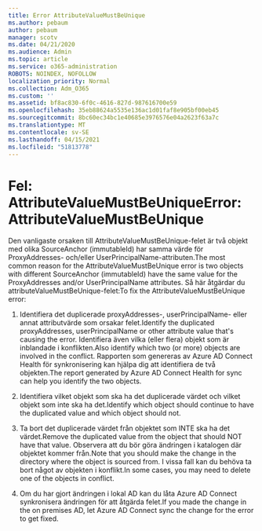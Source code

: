 ```yaml
---
title: Error AttributeValueMustBeUnique
ms.author: pebaum
author: pebaum
manager: scotv
ms.date: 04/21/2020
ms.audience: Admin
ms.topic: article
ms.service: o365-administration
ROBOTS: NOINDEX, NOFOLLOW
localization_priority: Normal
ms.collection: Adm_O365
ms.custom: ''
ms.assetid: bf8ac830-6f0c-4616-827d-987616700e59
ms.openlocfilehash: 35eb88624a5535e136ac1d01faf8e905bf00eb45
ms.sourcegitcommit: 8bc60ec34bc1e40685e3976576e04a2623f63a7c
ms.translationtype: MT
ms.contentlocale: sv-SE
ms.lasthandoff: 04/15/2021
ms.locfileid: "51813778"
---
```

# <a name="error-attributevaluemustbeunique"></a><span data-ttu-id="9fc45-102">Fel: AttributeValueMustBeUnique</span><span class="sxs-lookup"><span data-stu-id="9fc45-102">Error: AttributeValueMustBeUnique</span></span>

<span data-ttu-id="9fc45-103">Den vanligaste orsaken till AttributeValueMustBeUnique-felet är två objekt med olika SourceAnchor (immutableId) har samma värde för ProxyAddresses- och/eller UserPrincipalName-attributen.</span><span class="sxs-lookup"><span data-stu-id="9fc45-103">The most common reason for the AttributeValueMustBeUnique error is two objects with different SourceAnchor (immutableId) have the same value for the ProxyAddresses and/or UserPrincipalName attributes.</span></span> <span data-ttu-id="9fc45-104">Så här åtgärdar du attributeValueMustBeUnique-felet:</span><span class="sxs-lookup"><span data-stu-id="9fc45-104">To fix the AttributeValueMustBeUnique error:</span></span>
  
1. <span data-ttu-id="9fc45-105">Identifiera det duplicerade proxyAddresses-, userPrincipalName- eller annat attributvärde som orsakar felet.</span><span class="sxs-lookup"><span data-stu-id="9fc45-105">Identify the duplicated proxyAddresses, userPrincipalName or other attribute value that's causing the error.</span></span> <span data-ttu-id="9fc45-106">Identifiera även vilka (eller flera) objekt som är inblandade i konflikten.</span><span class="sxs-lookup"><span data-stu-id="9fc45-106">Also identify which two (or more) objects are involved in the conflict.</span></span> <span data-ttu-id="9fc45-107">Rapporten som genereras av Azure AD Connect Health för synkronisering kan hjälpa dig att identifiera de två objekten.</span><span class="sxs-lookup"><span data-stu-id="9fc45-107">The report generated by Azure AD Connect Health for sync can help you identify the two objects.</span></span>
    
2. <span data-ttu-id="9fc45-108">Identifiera vilket objekt som ska ha det duplicerade värdet och vilket objekt som inte ska ha det.</span><span class="sxs-lookup"><span data-stu-id="9fc45-108">Identify which object should continue to have the duplicated value and which object should not.</span></span>
    
3. <span data-ttu-id="9fc45-109">Ta bort det duplicerade värdet från objektet som INTE ska ha det värdet.</span><span class="sxs-lookup"><span data-stu-id="9fc45-109">Remove the duplicated value from the object that should NOT have that value.</span></span> <span data-ttu-id="9fc45-110">Observera att du bör göra ändringen i katalogen där objektet kommer från.</span><span class="sxs-lookup"><span data-stu-id="9fc45-110">Note that you should make the change in the directory where the object is sourced from.</span></span> <span data-ttu-id="9fc45-111">I vissa fall kan du behöva ta bort något av objekten i konflikt.</span><span class="sxs-lookup"><span data-stu-id="9fc45-111">In some cases, you may need to delete one of the objects in conflict.</span></span>
    
4. <span data-ttu-id="9fc45-112">Om du har gjort ändringen i lokal AD kan du låta Azure AD Connect synkronisera ändringen för att åtgärda felet.</span><span class="sxs-lookup"><span data-stu-id="9fc45-112">If you made the change in the on premises AD, let Azure AD Connect sync the change for the error to get fixed.</span></span>
    

